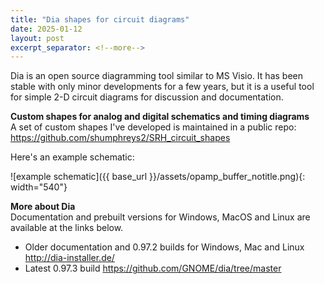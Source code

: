 ```yaml
---
title: "Dia shapes for circuit diagrams"
date: 2025-01-12
layout: post
excerpt_separator: <!--more-->
---
```

Dia is an open source diagramming tool similar to MS Visio.  It has been stable with only minor developments for a few years, but it is a useful tool for simple 2-D circuit diagrams for discussion and documentation.  
<!--more-->
**Custom shapes for analog and digital schematics and timing diagrams**  
A set of custom shapes I've developed is maintained in a public repo:  
<https://github.com/shumphreys2/SRH_circuit_shapes>

Here's an example schematic:  
<!-- Prefer Markdown syntax for portability with base_url. Width attribute is Jekyll specific. -->
![example schematic]({{ base_url }}/assets/opamp_buffer_notitle.png){: width="540"}  
<!-- The HTML syntax works for preview in the editor. -->
<!-- <img src="https://shumphreys2.github.io/assets/opamp_buffer_notitle.png" alt="example schematic 1" width="540"/>  -->

**More about Dia**  
Documentation and prebuilt versions for Windows, MacOS and Linux are available at the links below.
- Older documentation and 0.97.2 builds for Windows, Mac and Linux <http://dia-installer.de/>  
- Latest 0.97.3 build <https://github.com/GNOME/dia/tree/master>  
